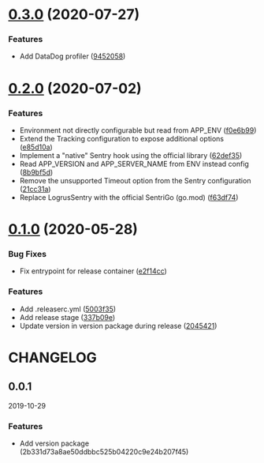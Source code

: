# [0.3.0](https://git.lo/microservices/sdk/go-sdk/compare/v0.2.0...v0.3.0) (2020-07-27)


### Features

* Add DataDog profiler ([9452058](https://git.lo/microservices/sdk/go-sdk/commit/94520581911c3d69205f212a7e9af0615ae4b32b))

# [0.2.0](https://git.lo/microservices/sdk/go-sdk/compare/v0.1.0...v0.2.0) (2020-07-02)


### Features

* Environment not directly configurable but read from APP_ENV ([f0e6b99](https://git.lo/microservices/sdk/go-sdk/commit/f0e6b999a5bb830ee8cee9572fb0aa01de0d54df))
* Extend the Tracking configuration to expose additional options ([e85d10a](https://git.lo/microservices/sdk/go-sdk/commit/e85d10ac22845e26de684f5de926acecb7bd2333))
* Implement a "native" Sentry hook using the official library ([62def35](https://git.lo/microservices/sdk/go-sdk/commit/62def354b6ff29fd5fca3bab6041d4f4c6572caf))
* Read APP_VERSION and APP_SERVER_NAME from ENV instead config ([8b9bf5d](https://git.lo/microservices/sdk/go-sdk/commit/8b9bf5d22b62a207bf79695d40ce0790005ced43))
* Remove the unsupported Timeout option from the Sentry configuration ([21cc31a](https://git.lo/microservices/sdk/go-sdk/commit/21cc31ab25af512b42ba94a6f8ce1334174f739e))
* Replace LogrusSentry with the official SentriGo (go.mod) ([f63df74](https://git.lo/microservices/sdk/go-sdk/commit/f63df74988fc602ac6880e3a21633404904eddda))

# [0.1.0](https://git.lo/microservices/sdk/go-sdk/compare/v0.0.1...v0.1.0) (2020-05-28)


### Bug Fixes

* Fix entrypoint for release container ([e2f14cc](https://git.lo/microservices/sdk/go-sdk/commit/e2f14cc2e8501b236ab849ecf192a0f5c738eceb))


### Features

* Add .releaserc.yml ([5003f35](https://git.lo/microservices/sdk/go-sdk/commit/5003f35f5adcbab2b8f56c1fe44b55eb1d399238))
* Add release stage ([337b09e](https://git.lo/microservices/sdk/go-sdk/commit/337b09e8de38d67700b9e8b8e3b50aa683fba875))
* Update version in version package during release ([2045421](https://git.lo/microservices/sdk/go-sdk/commit/204542103478087b547e52b0da88f3e1748e5abe))

# CHANGELOG

<!--- next entry here -->

## 0.0.1
2019-10-29

### Features

- Add version package (2b331d73a8ae50ddbbc525b04220c9e24b207f45)
